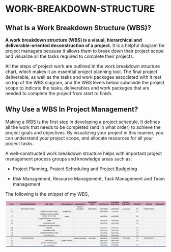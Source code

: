 # WORK-BREAKDOWN-STRUCTURE
 

**What Is a Work Breakdown Structure (WBS)?**
---------------------------------------------

**A work breakdown structure (WBS) is a visual, hierarchical and
deliverable-oriented deconstruction of a project.** It is a helpful
diagram for project managers because it allows them to break down their
project scope and visualize all the tasks required to complete their
projects.

All the steps of project work are outlined in the work breakdown
structure chart, which makes it an essential project planning tool. The
final project deliverable, as well as the tasks and work packages
associated with it rest on top of the WBS diagram, and the WBS levels
below subdivide the project scope to indicate the tasks, deliverables
and work packages that are needed to complete the project from start to
finish.

**Why Use a WBS In Project Management?**
----------------------------------------

Making a WBS is the first step in developing a project schedule. It
defines all the work that needs to be completed (and in what order) to
achieve the project goals and objectives. By visualizing your project in
this manner, you can understand your project scope, and allocate
resources for all your project tasks.

A well-constructed work breakdown structure helps with important project
management process groups and knowledge areas such as:

-   Project Planning, Project Scheduling and Project Budgeting

-   Risk Management, Resource Management, Task Management and Team management

The following is the snippet of my WBS,

![](.//media/image1.png)
